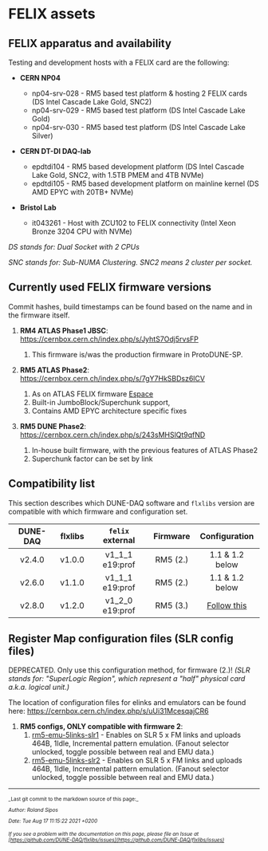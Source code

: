 # FELIX assets
## FELIX apparatus and availability
Testing and development hosts with a FELIX card are the following:

* **CERN NP04**
    * np04-srv-028 - RM5 based test platform & hosting 2 FELIX cards (DS Intel Cascade Lake Gold, SNC2)
    * np04-srv-029 - RM5 based test platform (DS Intel Cascade Lake Gold) 
    * np04-srv-030 - RM5 based test platform (DS Intel Cascade Lake Silver)


* **CERN DT-DI DAQ-lab**
    * epdtdi104 - RM5 based development platform (DS Intel Cascade Lake Gold, SNC2, with 1.5TB PMEM and 4TB NVMe)
    * epdtdi105 - RM5 based development platform on mainline kernel (DS AMD EPYC with 20TB+ NVMe)


* **Bristol Lab**
    * it043261 - Host with ZCU102 to FELIX connectivity (Intel Xeon Bronze 3204 CPU with NVMe)

_DS stands for: Dual Socket with 2 CPUs_

_SNC stands for: Sub-NUMA Clustering. SNC2 means 2 cluster per socket._

<a name="firmware_versions"></a>
## Currently used FELIX firmware versions
Commit hashes, build timestamps can be found based on the name and in the firmware itself.



1. **RM4 ATLAS Phase1 JBSC**: https://cernbox.cern.ch/index.php/s/JyhtS7Odj5rvsFP
    1. This firmware is/was the production firmware in ProtoDUNE-SP.


2. **RM5 ATLAS Phase2**: https://cernbox.cern.ch/index.php/s/7gY7HkSBDsz6lCV 
    1. As on ATLAS FELIX firmware [Espace](https://espace.cern.ch/ATLAS-FELIX/Shared%20Documents/Bitfiles_development/FLX712_FULLMODE_24CH_CLKSELECT_GIT_phase2-FLX-1368_PEXInitForEPYC_rm-5.0_1070_201113_11_29.tar.gz) 
    2. Built-in JumboBlock/Superchunk support,
    3. Contains AMD EPYC architecture specific fixes


3. **RM5 DUNE Phase2**: https://cernbox.cern.ch/index.php/s/243sMHSlQt9qfND
    1. In-house built firmware, with the previous features of ATLAS Phase2
    2. Superchunk factor can be set by link

<a name="compatibility_list"></a>
## Compatibility list
This section describes which DUNE-DAQ software and `flxlibs` version are compatible with which firmware and configuration set.

   | DUNE-DAQ      | flxlibs       | `felix` external | Firmware     | Configuration |
   |:-------------:|:-------------:|:----------------:|:------------:|:-------------:|
   |  v2.4.0       | v1.0.0        | v1_1_1 e19:prof  | RM5 (2.)     | 1.1 & 1.2 below |
   |  v2.6.0       | v1.1.0        | v1_1_1 e19:prof  | RM5 (2.)     | 1.1 & 1.2 below |
   |  v2.8.0       | v1.2.0        | v1_2_0 e19:prof  | RM5 (3.)     | [Follow this](Enabling-links-and-setting-the-superchunk-factor.md) |


## Register Map configuration files (SLR config files)
DEPRECATED. Only use this configuration method, for firmware (2.)!
_(SLR stands for: "SuperLogic Region", which represent a "half" physical card a.k.a. logical unit.)_

The location of configuration files for elinks and emulators can be found here: https://cernbox.cern.ch/index.php/s/uUi31McesqajCR6



1. **RM5 configs, ONLY compatible with firmware 2**:
    1. [rm5-emu-5links-slr1](https://cernbox.cern.ch/index.php/s/o1u6HLtpS6yC0OZ/download) - Enables on SLR 5 x FM links and uploads 464B, 1Idle, Incremental pattern emulation. (Fanout selector unlocked, toggle possible between real and EMU data.)
    2. [rm5-emu-5links-slr2](https://cernbox.cern.ch/index.php/s/tUSn0gjehHfvca7/download) - Enables on SLR 5 x FM links and uploads 464B, 1Idle, Incremental pattern emulation. (Fanout selector unlocked, toggle possible between real and EMU data.)


-----

<font size="1">
_Last git commit to the markdown source of this page:_


_Author: Roland Sipos_

_Date: Tue Aug 17 11:15:22 2021 +0200_

_If you see a problem with the documentation on this page, please file an Issue at [https://github.com/DUNE-DAQ/flxlibs/issues](https://github.com/DUNE-DAQ/flxlibs/issues)_
</font>
